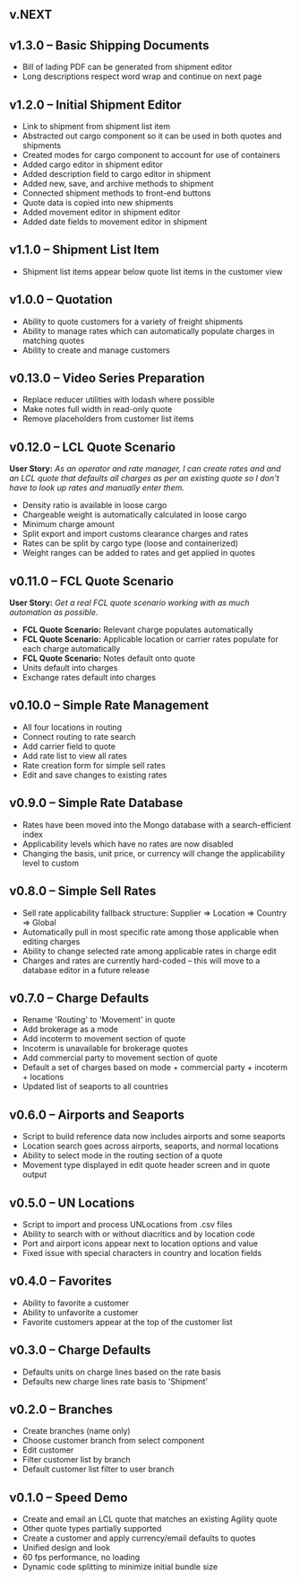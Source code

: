 ## v.NEXT

## v1.3.0 – Basic Shipping Documents
 
* Bill of lading PDF can be generated from shipment editor
* Long descriptions respect word wrap and continue on next page

## v1.2.0 – Initial Shipment Editor

* Link to shipment from shipment list item
* Abstracted out cargo component so it can be used in both quotes and shipments
* Created modes for cargo component to account for use of containers
* Added cargo editor in shipment editor
* Added description field to cargo editor in shipment
* Added new, save, and archive methods to shipment
* Connected shipment methods to front-end buttons
* Quote data is copied into new shipments
* Added movement editor in shipment editor
* Added date fields to movement editor in shipment

## v1.1.0 – Shipment List Item

* Shipment list items appear below quote list items in the customer view

## v1.0.0 – Quotation

* Ability to quote customers for a variety of freight shipments
* Ability to manage rates which can automatically populate charges in matching quotes
* Ability to create and manage customers

## v0.13.0 – Video Series Preparation

* Replace reducer utilities with lodash where possible
* Make notes full width in read-only quote
* Remove placeholders from customer list items

## v0.12.0 – LCL Quote Scenario

__User Story:__ _As an operator and rate manager, I can create rates and and an LCL quote that defaults all charges as per an existing quote so I don't have to look up rates and manually enter them._

* Density ratio is available in loose cargo
* Chargeable weight is automatically calculated in loose cargo
* Minimum charge amount
* Split export and import customs clearance charges and rates
* Rates can be split by cargo type (loose and containerized)
* Weight ranges can be added to rates and get applied in quotes

## v0.11.0 – FCL Quote Scenario

__User Story:__ _Get a real FCL quote scenario working with as much automation as possible._

* __FCL Quote Scenario:__ Relevant charge populates automatically
* __FCL Quote Scenario:__ Applicable location or carrier rates populate for each charge automatically
* __FCL Quote Scenario:__ Notes default onto quote
* Units default into charges
* Exchange rates default into charges

## v0.10.0 – Simple Rate Management

* All four locations in routing
* Connect routing to rate search
* Add carrier field to quote
* Add rate list to view all rates
* Rate creation form for simple sell rates
* Edit and save changes to existing rates

## v0.9.0 – Simple Rate Database

* Rates have been moved into the Mongo database with a search-efficient index
* Applicability levels which have no rates are now disabled
* Changing the basis, unit price, or currency will change the applicability level to custom

## v0.8.0 – Simple Sell Rates

* Sell rate applicability fallback structure: Supplier => Location => Country => Global
* Automatically pull in most specific rate among those applicable when editing charges
* Ability to change selected rate among applicable rates in charge edit
* Charges and rates are currently hard-coded – this will move to a database editor in a future release 

## v0.7.0 – Charge Defaults

* Rename 'Routing' to 'Movement' in quote
* Add brokerage as a mode
* Add incoterm to movement section of quote
* Incoterm is unavailable for brokerage quotes
* Add commercial party to movement section of quote
* Default a set of charges based on mode + commercial party + incoterm + locations
* Updated list of seaports to all countries

## v0.6.0 – Airports and Seaports

* Script to build reference data now includes airports and some seaports
* Location search goes across airports, seaports, and normal locations
* Ability to select mode in the routing section of a quote
* Movement type displayed in edit quote header screen and in quote output

## v0.5.0 – UN Locations

* Script to import and process UNLocations from .csv files
* Ability to search with or without diacritics and by location code
* Port and airport icons appear next to location options and value
* Fixed issue with special characters in country and location fields

## v0.4.0 – Favorites

* Ability to favorite a customer
* Ability to unfavorite a customer
* Favorite customers appear at the top of the customer list

## v0.3.0 – Charge Defaults

* Defaults units on charge lines based on the rate basis
* Defaults new charge lines rate basis to 'Shipment'
 
## v0.2.0 – Branches

* Create branches (name only)
* Choose customer branch from select component
* Edit customer
* Filter customer list by branch
* Default customer list filter to user branch

## v0.1.0 – Speed Demo

* Create and email an LCL quote that matches an existing Agility quote
* Other quote types partially supported
* Create a customer and apply currency/email defaults to quotes
* Unified design and look
* 60 fps performance, no loading
* Dynamic code splitting to minimize initial bundle size